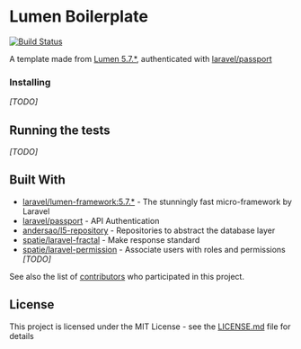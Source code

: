 # Lumen Boilerplate

[![Build Status](https://travis-ci.org/lloricode/lumen-boilerplate.svg?branch=master)](https://travis-ci.org/lloricode/lumen-boilerplate)

A template made from [Lumen 5.7.*](https://lumen.laravel.com/), authenticated with [laravel/passport](https://github.com/laravel/passport)



### Installing

*[TODO]*

## Running the tests

*[TODO]*


## Built With

* [laravel/lumen-framework:5.7.*](https://github.com/laravel/lumen-framework) - The stunningly fast micro-framework by Laravel
* [laravel/passport](https://github.com/laravel/passport) - API Authentication
* [andersao/l5-repository](https://github.com/andersao/l5-repository) - Repositories to abstract the database layer
* [spatie/laravel-fractal](https://github.com/spatie/laravel-fractal) - Make response standard
* [spatie/laravel-permission](https://github.com/spatie/laravel-permission) - Associate users with roles and permissions *[TODO]*


See also the list of [contributors](https://github.com/lloricode/lumen-boilerplate/graphs/contributors) who participated in this project.

## License

This project is licensed under the MIT License - see the [LICENSE.md](https://github.com/lloricode/lumen-boilerplate/blob/master/LICENSE) file for details
